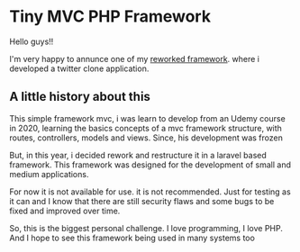 # Tiny MVC PHP Framework

Hello guys!!

I'm very happy to annunce one of my [reworked framework](https://github.com/lucasmcar/dmf-twitterclone-wcss). where i developed a twitter clone application.

## A little history about this

This simple framework mvc, i was learn to develop from an Udemy course in 2020, learning the basics concepts of a mvc framework structure, with routes, controllers, models and views. 
Since, his development was frozen

But, in this year, i decided rework and restructure it in a laravel based framework.
This framework was designed for the development of small and medium applications.

For now it is not available for use.
it is not recommended. Just for testing as it can and I know that there are still security flaws and some bugs to be fixed and improved over time.

So, this is the biggest personal challenge. I love programming, I love PHP. And I hope to see this framework being used in many systems too


